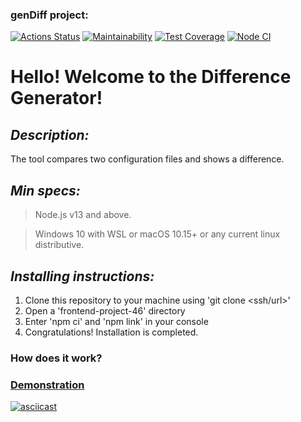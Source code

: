 ### genDiff project:
[![Actions Status](https://github.com/GusinieIstorii/frontend-project-46/workflows/hexlet-check/badge.svg)](https://github.com/GusinieIstorii/frontend-project-46/actions)
[![Maintainability](https://api.codeclimate.com/v1/badges/3fbb589a007a0f396818/maintainability)](https://codeclimate.com/github/GusinieIstorii/frontend-project-46/maintainability)
[![Test Coverage](https://api.codeclimate.com/v1/badges/3fbb589a007a0f396818/test_coverage)](https://codeclimate.com/github/GusinieIstorii/frontend-project-46/test_coverage)
[![Node CI](https://github.com/GusinieIstorii/frontend-project-46/actions/workflows/nodejs.yml/badge.svg)](https://github.com/GusinieIstorii/frontend-project-46/actions)

# Hello! Welcome to the Difference Generator!

## **_Description:_**

The tool compares two configuration files and shows a difference.

## **_Min specs:_**

> Node.js v13 and above.

> Windows 10 with WSL or macOS 10.15+ or any current linux distributive.

## **_Installing instructions:_**

1. Clone this repository to your machine using 'git clone <ssh/url>'
1. Open a 'frontend-project-46' directory
1. Enter 'npm ci' and 'npm link' in your console
1. Congratulations! Installation is completed.

### How does it work?
### [Demonstration](https://asciinema.org/a/H7gkHFXUGfSZB3gMRqRYfme4L)
[![asciicast](https://asciinema.org/a/H7gkHFXUGfSZB3gMRqRYfme4L.png)](https://asciinema.org/a/btXWNuQJmYNMr9js64V6DwaDY)